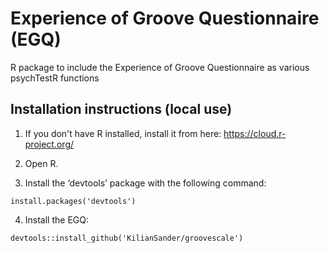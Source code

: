 # Experience of Groove Questionnaire (EGQ)
R package to include the Experience of Groove Questionnaire as various psychTestR functions

## Installation instructions (local use)

1. If you don't have R installed, install it from here: https://cloud.r-project.org/

2. Open R.

3. Install the ‘devtools’ package with the following command:

`install.packages('devtools')`

4. Install the EGQ:

`devtools::install_github('KilianSander/groovescale')`
